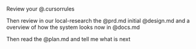 Review your @.cursorrules

Then review in our local-research the @prd.md initial @design.md and a overview of how the system looks now in @docs.md

Then read the @plan.md and tell me what is next
